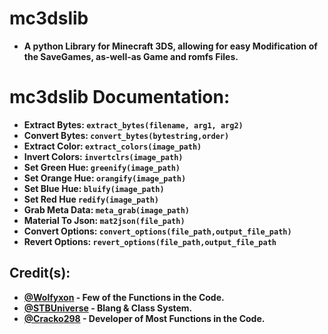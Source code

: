 # mc3dslib
- **A python Library for Minecraft 3DS, allowing for easy Modification of the SaveGames, as-well-as Game and romfs Files.**





# mc3dslib Documentation:

- **Extract Bytes:    `extract_bytes(filename, arg1, arg2)`**
- **Convert Bytes:    `convert_bytes(bytestring,order)`**
- **Extract Color:    `extract_colors(image_path)`**
- **Invert Colors:    `invertclrs(image_path)`**
- **Set Green Hue:    `greenify(image_path)`**
- **Set Orange Hue:   `orangify(image_path)`**
- **Set Blue Hue:     `bluify(image_path)`**
- **Set Red Hue       `redify(image_path)`**
- **Grab Meta Data:   `meta_grab(image_path)`**
- **Material To Json: `mat2json(file_path)`**
- **Convert Options:  `convert_options(file_path,output_file_path)`**
- **Revert Options:   `revert_options(file_path,output_file_path`**

## Credit(s):
- **[@Wolfyxon](https://github.com/Wolfyxon) - Few of the Functions in the Code.**
- **[@STBUniverse](https://github.com/STBrian) - Blang & Class System.**
- **[@Cracko298](https://github.com/Cracko298) - Developer of Most Functions in the Code.**
